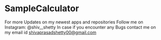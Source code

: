 # SampleCalculator
For more Updates on my newest apps and repositories 
Follow me on Instagram: @shiv__shetty
In case if you encounter any Bugs contact me on my email id shivaprasadshetty00@gmail.com  
